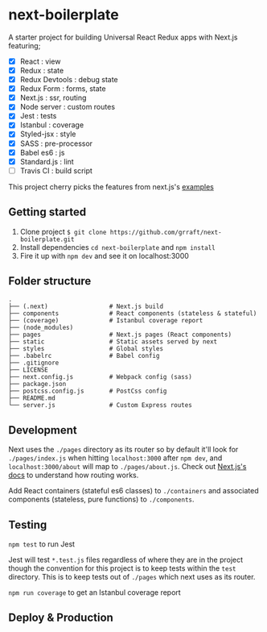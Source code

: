 # next-boilerplate
A starter project for building Universal React Redux apps with Next.js featuring;
- [x] React              : view
- [x] Redux              : state
- [x] Redux Devtools     : debug state
- [x] Redux Form         : forms, state
- [x] Next.js            : ssr, routing
- [x] Node server        : custom routes
- [x] Jest               : tests
- [x] Istanbul           : coverage
- [x] Styled-jsx         : style
- [x] SASS               : pre-processor
- [x] Babel es6          : js
- [x] Standard.js        : lint
- [ ] Travis CI          : build script

This project cherry picks the features from next.js's [examples](https://github.com/zeit/next.js/tree/master/examples)

## Getting started

1. Clone project `$ git clone https://github.com/grraft/next-boilerplate.git`
2. Install dependencies `cd next-boilerplate` and `npm install`
3. Fire it up with `npm dev` and see it on localhost:3000

## Folder structure
    .
    ├── (.next)                 # Next.js build
    ├── components              # React components (stateless & stateful)
    ├── (coverage)              # Istanbul coverage report
    ├── (node_modules)
    ├── pages                   # Next.js pages (React components)
    ├── static                  # Static assets served by next
    ├── styles                  # Global styles
    ├── .babelrc                # Babel config
    ├── .gitignore
    ├── LICENSE
    ├── next.config.js          # Webpack config (sass)
    ├── package.json
    ├── postcss.config.js       # PostCss config
    ├── README.md
    └── server.js               # Custom Express routes

## Development

Next uses the `./pages` directory as its router so by default it'll look for `./pages/index.js` when hitting `localhost:3000` after `npm dev`, and `localhost:3000/about` will map to `./pages/about.js`. Check out [Next.js's docs](https://github.com/zeit/next.js) to understand how routing works.

Add React containers (stateful es6 classes) to `./containers` and associated components (stateless, pure functions) to `./components`.

## Testing

`npm test` to run Jest

Jest will test `*.test.js` files regardless of where they are in the project though the convention for this project is to keep tests within the `test` directory. This is to keep tests out of `./pages` which next uses as its router. 

`npm run coverage` to get an Istanbul coverage report

## Deploy & Production

